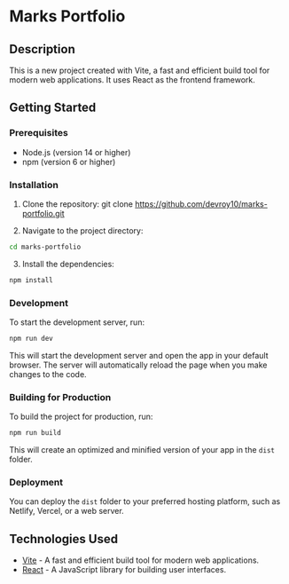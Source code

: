 # Marks Portfolio

## Description

This is a new project created with Vite, a fast and efficient build tool for modern web applications. It uses React as the frontend framework.

## Getting Started

### Prerequisites

- Node.js (version 14 or higher)
- npm (version 6 or higher)

### Installation

1. Clone the repository:
   git clone https://github.com/devroy10/marks-portfolio.git

2. Navigate to the project directory:

```sh
cd marks-portfolio

```

3. Install the dependencies:

```sh
npm install

```

### Development

To start the development server, run:

```sh
npm run dev

```

This will start the development server and open the app in your default browser. The server will automatically reload the page when you make changes to the code.

### Building for Production

To build the project for production, run:

```sh
npm run build

```

This will create an optimized and minified version of your app in the `dist` folder.

### Deployment

You can deploy the `dist` folder to your preferred hosting platform, such as Netlify, Vercel, or a web server.

## Technologies Used

- [Vite](https://vitejs.dev/) - A fast and efficient build tool for modern web applications.
- [React](https://reactjs.org/) - A JavaScript library for building user interfaces.
